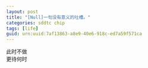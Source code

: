 ```yaml
---
layout: post
title: "[Null]一句没有意义的吐槽。"
categories: sddtc chip
tags: [life]
guid: urn:uuid:7af13863-a8e9-40e6-918c-ed7a59f571ca
---
```


此时不做  
更待何时
